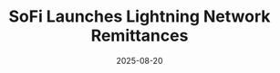 ﻿---
title: SoFi Launches Lightning Network Remittances
date: '2025-08-20'
category: Markets
summary: ''
slug: sofi launches lightning network remittances
source_urls:
- https://unchainedcrypto.com/sofi-launches-lightning-network-remittances/
seo:
  title: SoFi Launches Lightning Network Remittances | Hash n Hedge
  description: ''
  keywords:
  - news
  - markets
  - brief
---


